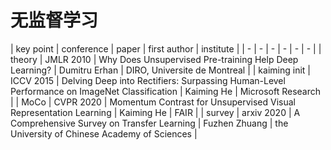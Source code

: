 # 无监督学习

| key point | conference | paper | first author | institute |
| - | - | - | - | - | - |
| theory | JMLR 2010 | Why Does Unsupervised Pre-training Help Deep Learning? | Dumitru Erhan | DIRO, Universite de Montreal |
| kaiming init | ICCV 2015 | Delving Deep into Rectifiers: Surpassing Human-Level Performance on ImageNet Classification | Kaiming He | Microsoft Research |
| MoCo | CVPR 2020 | Momentum Contrast for Unsupervised Visual Representation Learning | Kaiming He | FAIR |
| survey | arxiv 2020 | A Comprehensive Survey on Transfer Learning | Fuzhen Zhuang | the University of Chinese Academy of Sciences |

## 
